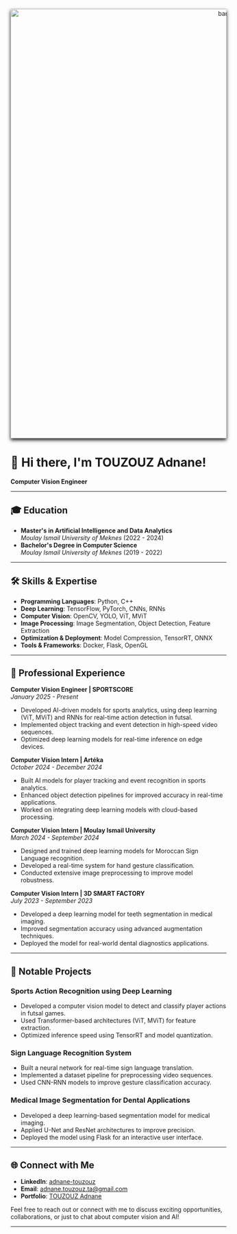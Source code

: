 <p align="center">
  <img src="https://github.com/user-attachments/assets/f387243e-b59a-49a0-87b3-0bfa27eda6b9" alt="banner" width="1000px" style="box-shadow: 0 4px 8px rgba(0, 0, 0, 0.9);" />
</p>

# 👋 **Hi there, I'm TOUZOUZ Adnane!**  
**Computer Vision Engineer**

---

## 🎓 **Education**  
- **Master's in Artificial Intelligence and Data Analytics**  
  *Moulay Ismail University of Meknes* (2022 - 2024)  
- **Bachelor's Degree in Computer Science**  
  *Moulay Ismail University of Meknes* (2019 - 2022)

---

## 🛠 **Skills & Expertise**  
- **Programming Languages**: Python, C++  
- **Deep Learning**: TensorFlow, PyTorch, CNNs, RNNs  
- **Computer Vision**: OpenCV, YOLO, ViT, MViT  
- **Image Processing**: Image Segmentation, Object Detection, Feature Extraction  
- **Optimization & Deployment**: Model Compression, TensorRT, ONNX  
- **Tools & Frameworks**: Docker, Flask, OpenGL  

---

## 💼 **Professional Experience**  

**Computer Vision Engineer | SPORTSCORE**  
*January 2025 - Present*  
- Developed AI-driven models for sports analytics, using deep learning (ViT, MViT) and RNNs for real-time action detection in futsal.
- Implemented object tracking and event detection in high-speed video sequences.
- Optimized deep learning models for real-time inference on edge devices.

**Computer Vision Intern | Artéka**  
*October 2024 - December 2024*  
- Built AI models for player tracking and event recognition in sports analytics.
- Enhanced object detection pipelines for improved accuracy in real-time applications.
- Worked on integrating deep learning models with cloud-based processing.

**Computer Vision Intern | Moulay Ismail University**  
*March 2024 - September 2024*  
- Designed and trained deep learning models for Moroccan Sign Language recognition.
- Developed a real-time system for hand gesture classification.
- Conducted extensive image preprocessing to improve model robustness.

**Computer Vision Intern | 3D SMART FACTORY**  
*July 2023 - September 2023*  
- Developed a deep learning model for teeth segmentation in medical imaging.
- Improved segmentation accuracy using advanced augmentation techniques.
- Deployed the model for real-world dental diagnostics applications.

---

## 🌟 **Notable Projects**  

### **Sports Action Recognition using Deep Learning**  
- Developed a computer vision model to detect and classify player actions in futsal games.
- Used Transformer-based architectures (ViT, MViT) for feature extraction.
- Optimized inference speed using TensorRT and model quantization.

### **Sign Language Recognition System**  
- Built a neural network for real-time sign language translation.
- Implemented a dataset pipeline for preprocessing video sequences.
- Used CNN-RNN models to improve gesture classification accuracy.

### **Medical Image Segmentation for Dental Applications**  
- Developed a deep learning-based segmentation model for medical imaging.
- Applied U-Net and ResNet architectures to improve precision.
- Deployed the model using Flask for an interactive user interface.

---

## 🌐 **Connect with Me**  
- **LinkedIn**: [adnane-touzouz](https://www.linkedin.com/in/adnane-touzouz/)  
- **Email**: [adnane.touzouz.ta@gmail.com](mailto:adnane.touzouz.ta@gmail.com)  
- **Portfolio**: [TOUZOUZ Adnane](https://touzouz-adnane.github.io/TOUZOUZ-Adnane/)  

Feel free to reach out or connect with me to discuss exciting opportunities, collaborations, or just to chat about computer vision and AI!

---